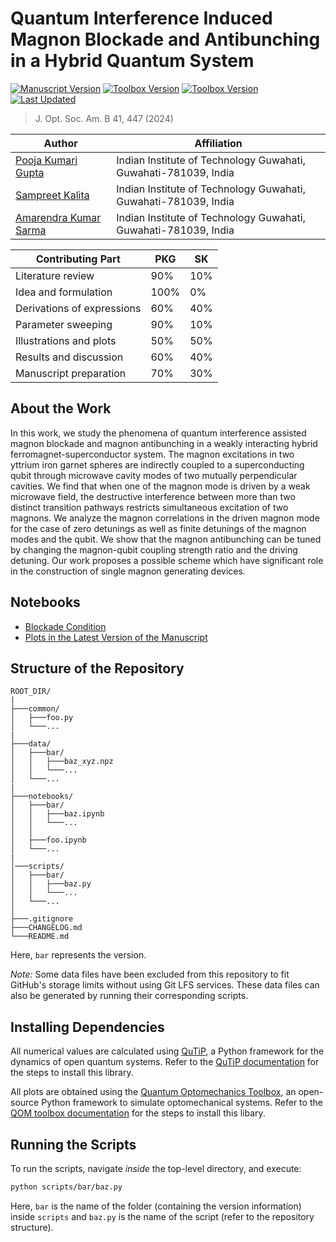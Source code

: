 # Quantum Interference Induced Magnon Blockade and Antibunching in a Hybrid Quantum System

[![Manuscript Version](https://img.shields.io/badge/manuscript-v2.6-red?style=for-the-badge)](https://doi.org/10.1364/JOSAB.507012)
[![Toolbox Version](https://img.shields.io/badge/qutip-v4.7.3-red?style=for-the-badge)](https://qutip.org/downloads/4.7.3/qutip-doc-4.7.pdf)
[![Toolbox Version](https://img.shields.io/badge/qom-v1.0.1-red?style=for-the-badge)](https://sampreet.github.io/qom-docs/v1.0.1)
[![Last Updated](https://img.shields.io/github/last-commit/sampreet/blockade_mag?style=for-the-badge)](https://github.com/sampreet/blockade_mag/blob/master/CHANGELOG.md)

> J. Opt. Soc. Am. B 41, 447 (2024)

Author | Affiliation
------------ | -------------
[Pooja Kumari Gupta](https://www.iitg.ac.in/stud/pooja.kumari/) | Indian Institute of Technology Guwahati, Guwahati-781039, India
[Sampreet Kalita](https://www.iitg.ac.in/stud/sampreet/) | Indian Institute of Technology Guwahati, Guwahati-781039, India
[Amarendra Kumar Sarma](https://www.iitg.ac.in/aksarma/) | Indian Institute of Technology Guwahati, Guwahati-781039, India

Contributing Part | PKG | SK
------------ | ------------ | -------------
Literature review | 90% | 10%
Idea and formulation | 100% | 0%
Derivations of expressions | 60% | 40%
Parameter sweeping | 90% | 10%
Illustrations and plots | 50% | 50%
Results and discussion | 60% | 40%
Manuscript preparation | 70% | 30%

## About the Work

In this work, we study the phenomena of quantum interference assisted magnon blockade and magnon antibunching in a weakly interacting hybrid ferromagnet-superconductor system.
The magnon excitations in two yttrium iron garnet spheres are indirectly coupled to a superconducting qubit through microwave cavity modes of two mutually perpendicular cavities.
We find that when one of the magnon mode is driven by a weak microwave field, the destructive interference between more than two distinct transition pathways restricts simultaneous excitation of two magnons.
We analyze the magnon correlations in the driven magnon mode for the case of zero detunings as well as finite detunings of the magnon modes and the qubit.
We show that the magnon antibunching can be tuned by changing the magnon-qubit coupling strength ratio and the driving detuning.
Our work proposes a possible scheme which have significant role in the construction of single magnon generating devices.

## Notebooks

* [Blockade Condition](notebooks/blockade_condition.ipynb)
* [Plots in the Latest Version of the Manuscript](notebooks/v2.6_qutip-v4.7.3_qom-v1.0.1/plots.ipynb)

## Structure of the Repository

```
ROOT_DIR/
|
├───common/
│   ├───foo.py
│   └───...
|
├───data/
│   ├───bar/
│   │   ├───baz_xyz.npz
│   │   └───...
│   └───...
|
├───notebooks/
│   ├───bar/
│   │   ├───baz.ipynb
│   │   └───...
│   │
│   ├───foo.ipynb
│   └───...
|
│───scripts/
│   ├───bar/
│   │   ├───baz.py
│   │   └───...
│   └───...
│
├───.gitignore
├───CHANGELOG.md
└───README.md
```

Here, `bar` represents the version.

*Note:* Some data files have been excluded from this repository to fit GitHub's storage limits without using Git LFS services.
These data files can also be generated by running their corresponding scripts.

## Installing Dependencies

All numerical values are calculated using [QuTiP](https://github.com/qutip/qutip), a Python framework for the dynamics of open quantum systems.
Refer to the [QuTiP documentation](https://qutip.org/downloads/4.7.3/qutip-doc-4.7.pdf) for the steps to install this library.

All plots are obtained using the [Quantum Optomechanics Toolbox](https://github.com/sampreet/qom), an open-source Python framework to simulate optomechanical systems.
Refer to the [QOM toolbox documentation](https://sampreet.github.io/qom-docs/v1.0.1) for the steps to install this libary.

## Running the Scripts

To run the scripts, navigate *inside* the top-level directory, and execute:

```bash
python scripts/bar/baz.py
```

Here, `bar` is the name of the folder (containing the version information) inside `scripts` and `baz.py` is the name of the script (refer to the repository structure).